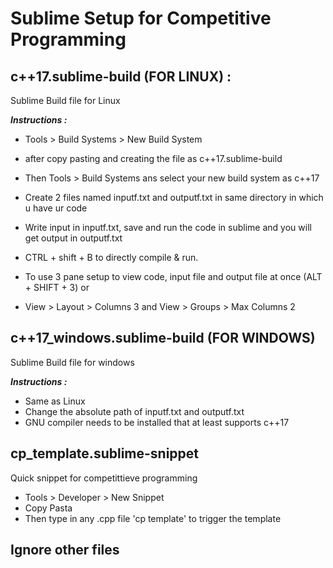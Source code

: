 # Sublime Setup for Competitive Programming 

## c++17.sublime-build (FOR LINUX) : 

Sublime Build file for Linux

***Instructions :***

* Tools > Build Systems > New Build System
* after copy pasting and creating the file as c++17.sublime-build
* Then Tools > Build Systems ans select your new build system as c++17
* Create 2 files named inputf.txt and outputf.txt in same directory in which u have ur code
* Write input in inputf.txt, save and run the code in sublime and you will get output in outputf.txt

* CTRL + shift + B to directly compile & run.
* To use 3 pane setup to view code, input file and output file at once (ALT + SHIFT + 3) or
* View > Layout > Columns 3 and View > Groups > Max Columns 2

## c++17_windows.sublime-build (FOR WINDOWS)

Sublime Build file for windows

***Instructions :***

* Same as Linux
* Change the absolute path of inputf.txt and outputf.txt
* GNU compiler needs to be installed that at least supports c++17 

## cp_template.sublime-snippet

Quick snippet for competittieve programming

* Tools > Developer > New Snippet
* Copy Pasta
* Then type in any .cpp file 'cp template' to trigger the template

## Ignore other files
